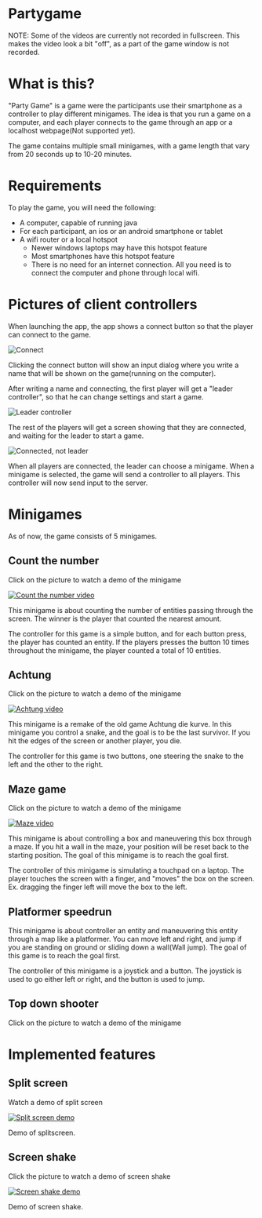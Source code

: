 # Partygame
NOTE: Some of the videos are currently not recorded in fullscreen. This makes the video look a bit "off", as a part of the game window is not recorded.
# What is this?
"Party Game" is a game were the participants use their smartphone as a controller to play different minigames. The idea is that you run a game on a computer, and each player connects to the game through an app or a localhost webpage(Not supported yet).

The game contains multiple small minigames, with a game length that vary from 20 seconds up to 10-20 minutes.

# Requirements
To play the game, you will need the following:
* A computer, capable of running java 
* For each participant, an ios or an android smartphone or tablet
* A wifi router or a local hotspot
  * Newer windows laptops may have this hotspot feature
  * Most smartphones have this hotspot feature
  * There is no need for an internet connection. All you need is to connect the computer and phone through local wifi.

  
# Pictures of client controllers
When launching the app, the app shows a connect button so that the player can connect to the game.


![Connect](https://raw.githubusercontent.com/joakimandal/Partygame/master/connect.png)

Clicking the connect button will show an input dialog where you write a name that will be shown on the game(running on the computer).

After writing a name and connecting, the first player will get a "leader controller", so that he can change settings and start a game. 

![Leader controller](https://raw.githubusercontent.com/joakimandal/Partygame/master/leadercontroller.png)

The rest of the players will get a screen showing that they are connected, and waiting for the leader to start a game.

![Connected, not leader](https://raw.githubusercontent.com/joakimandal/Partygame/master/conntectedtwo.png)

When all players are connected, the leader can choose a minigame. When a minigame is selected, the game will send a controller to all players. This controller will now send input to the server.

# Minigames
As of now, the game consists of 5 minigames.

## Count the number
Click on the picture to watch a demo of the minigame

[![Count the number video](https://raw.githubusercontent.com/joakimandal/Partygame/master/countthenumber.png)](https://streamable.com/c65zt)

This minigame is about counting the number of entities passing through the screen. The winner is the player that counted the nearest amount.

The controller for this game is a simple button, and for each button press, the player has counted an entity. If the players presses the button 10 times throughout the minigame, the player counted a total of 10 entities.

## Achtung 
Click on the picture to watch a demo of the minigame

[![Achtung video](https://raw.githubusercontent.com/joakimandal/Partygame/master/countthenumber.png)](https://streamable.com/k14ji)

This minigame is a remake of the old game Achtung die kurve. In this minigame you control a snake, and the goal is to be the last survivor. If you hit the edges of the screen or another player, you die.

The controller for this game is two buttons, one steering the snake to the left and the other to the right.

## Maze game
Click on the picture to watch a demo of the minigame

[![Maze video](https://raw.githubusercontent.com/joakimandal/Partygame/master/countthenumber.png)](https://streamable.com/ri98f)

This minigame is about controlling a box and maneuvering this box through a maze. If you hit a wall in the maze, your position will be reset back to the starting position. The goal of this minigame is to reach the goal first.

The controller of this minigame is simulating a touchpad on a laptop. The player touches the screen with a finger, and "moves" the box on the screen. Ex. dragging the finger left will move the box to the left.

## Platformer speedrun
This minigame is about controller an entity and maneuvering this entity through a map like a platformer. You can move left and right, and jump if you are standing on ground or sliding down a wall(Wall jump). The goal of this game is to reach the goal first.

The controller of this minigame is a joystick and a button. The joystick is used to go either left or right, and the button is used to jump. 

## Top down shooter
Click on the picture to watch a demo of the minigame




# Implemented features

## Split screen
Watch a demo of split screen

[![Split screen demo](https://raw.githubusercontent.com/joakimandal/Partygame/master/countthenumber.png)](https://streamable.com/vnz3e)

Demo of splitscreen.

## Screen shake
Click the picture to watch a demo of screen shake

[![Screen shake demo](https://raw.githubusercontent.com/joakimandal/Partygame/master/countthenumber.png)](https://streamable.com/xgzb3)

Demo of screen shake.
